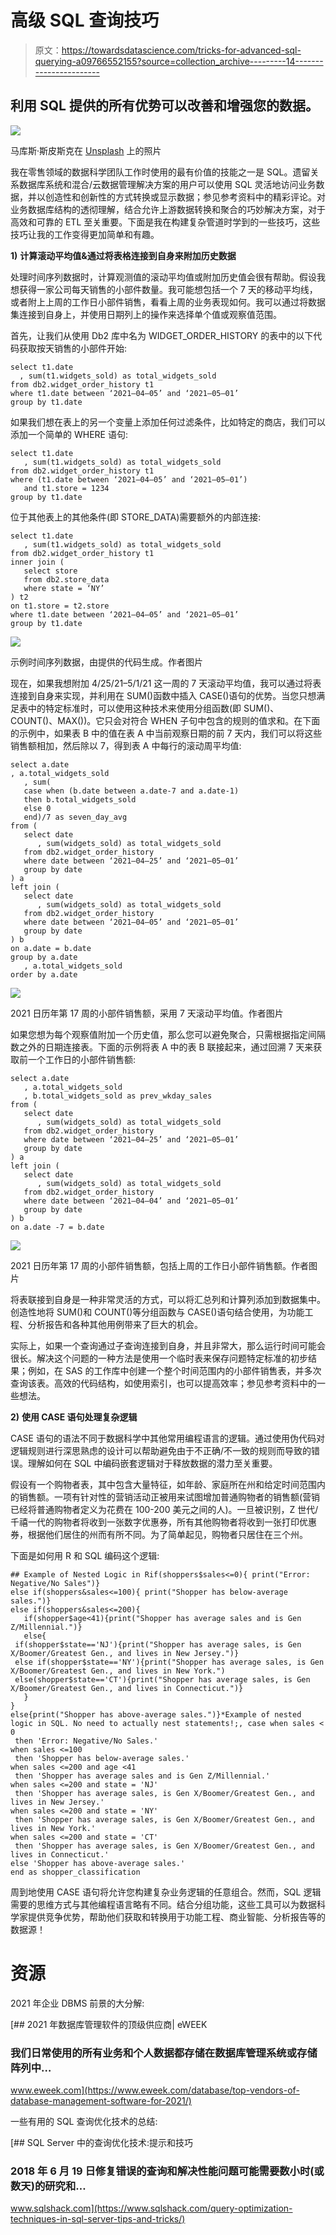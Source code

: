# 高级 SQL 查询技巧

> 原文：<https://towardsdatascience.com/tricks-for-advanced-sql-querying-a09766552155?source=collection_archive---------14----------------------->

## 利用 SQL 提供的所有优势可以改善和增强您的数据。

![](img/ab817459e086cc109c28a8c7e775b522.png)

马库斯·斯皮斯克在 [Unsplash](https://unsplash.com?utm_source=medium&utm_medium=referral) 上的照片

我在零售领域的数据科学团队工作时使用的最有价值的技能之一是 SQL。遗留关系数据库系统和混合/云数据管理解决方案的用户可以使用 SQL 灵活地访问业务数据，并以创造性和创新性的方式转换或显示数据；参见参考资料中的精彩评论。对业务数据库结构的透彻理解，结合允许上游数据转换和聚合的巧妙解决方案，对于高效和可靠的 ETL 至关重要。下面是我在构建复杂管道时学到的一些技巧，这些技巧让我的工作变得更加简单和有趣。

**1)** **计算滚动平均值&通过将表格连接到自身来附加历史数据**

处理时间序列数据时，计算观测值的滚动平均值或附加历史值会很有帮助。假设我想获得一家公司每天销售的小部件数量。我可能想包括一个 7 天的移动平均线，或者附上上周的工作日小部件销售，看看上周的业务表现如何。我可以通过将数据集连接到自身上，并使用日期列上的操作来选择单个值或观察值范围。

首先，让我们从使用 Db2 库中名为 WIDGET_ORDER_HISTORY 的表中的以下代码获取按天销售的小部件开始:

```
select t1.date
  , sum(t1.widgets_sold) as total_widgets_sold
from db2.widget_order_history t1
where t1.date between ‘2021–04–05’ and ‘2021–05–01’
group by t1.date
```

如果我们想在表上的另一个变量上添加任何过滤条件，比如特定的商店，我们可以添加一个简单的 WHERE 语句:

```
select t1.date
   , sum(t1.widgets_sold) as total_widgets_sold
from db2.widget_order_history t1
where (t1.date between ‘2021–04–05’ and ‘2021–05–01’)
   and t1.store = 1234
group by t1.date
```

位于其他表上的其他条件(即 STORE_DATA)需要额外的内部连接:

```
select t1.date
   , sum(t1.widgets_sold) as total_widgets_sold
from db2.widget_order_history t1
inner join (
   select store
   from db2.store_data
   where state = ‘NY’
) t2
on t1.store = t2.store
where t1.date between ‘2021–04–05’ and ‘2021–05–01’
group by t1.date
```

![](img/9b81daa5a079b4b19ca3d7e31ec72e51.png)

示例时间序列数据，由提供的代码生成。作者图片

现在，如果我想附加 4/25/21–5/1/21 这一周的 7 天滚动平均值，我可以通过将表连接到自身来实现，并利用在 SUM()函数中插入 CASE()语句的优势。当您只想满足表中的特定标准时，可以使用这种技术来使用分组函数(即 SUM()、COUNT()、MAX())。它只会对符合 WHEN 子句中包含的规则的值求和。在下面的示例中，如果表 B 中的值在表 A 中当前观察日期的前 7 天内，我们可以将这些销售额相加，然后除以 7，得到表 A 中每行的滚动周平均值:

```
select a.date
, a.total_widgets_sold
   , sum(
   case when (b.date between a.date-7 and a.date-1) 
   then b.total_widgets_sold 
   else 0 
   end)/7 as seven_day_avg
from (
   select date
      , sum(widgets_sold) as total_widgets_sold
   from db2.widget_order_history
   where date between ‘2021–04–25’ and ‘2021–05–01’
   group by date
) a
left join (
   select date
      , sum(widgets_sold) as total_widgets_sold
   from db2.widget_order_history
   where date between ‘2021–04–05’ and ‘2021–05–01’
   group by date
) b
on a.date = b.date
group by a.date
   , a.total_widgets_sold
order by a.date
```

![](img/7fd606c8b031ed0c001d887494318719.png)

2021 日历年第 17 周的小部件销售额，采用 7 天滚动平均值。作者图片

如果您想为每个观察值附加一个历史值，那么您可以避免聚合，只需根据指定间隔数之外的日期连接表。下面的示例将表 A 中的表 B 联接起来，通过回溯 7 天来获取前一个工作日的小部件销售额:

```
select a.date
   , a.total_widgets_sold
   , b.total_widgets_sold as prev_wkday_sales
from (
   select date
      , sum(widgets_sold) as total_widgets_sold
   from db2.widget_order_history
   where date between ‘2021–04–25’ and ‘2021–05–01’
   group by date
) a
left join (
   select date
      , sum(widgets_sold) as total_widgets_sold
   from db2.widget_order_history
   where date between ‘2021–04–04’ and ‘2021–05–01’
   group by date
) b
on a.date -7 = b.date
```

![](img/836e0fd1a3a22f256c2da8f3ea7b7cee.png)

2021 日历年第 17 周的小部件销售额，包括上周的工作日小部件销售额。作者图片

将表联接到自身是一种非常灵活的方式，可以将汇总列和计算列添加到数据集中。创造性地将 SUM()和 COUNT()等分组函数与 CASE()语句结合使用，为功能工程、分析报告和各种其他用例带来了巨大的机会。

实际上，如果一个查询通过子查询连接到自身，并且非常大，那么运行时间可能会很长。解决这个问题的一种方法是使用一个临时表来保存问题特定标准的初步结果；例如，在 SAS 的工作库中创建一个整个时间范围内的小部件销售表，并多次查询该表。高效的代码结构，如使用索引，也可以提高效率；参见参考资料中的一些想法。

**2)** **使用 CASE 语句处理复杂逻辑**

CASE 语句的语法不同于数据科学中其他常用编程语言的逻辑。通过使用伪代码对逻辑规则进行深思熟虑的设计可以帮助避免由于不正确/不一致的规则而导致的错误。理解如何在 SQL 中编码嵌套逻辑对于释放数据的潜力至关重要。

假设有一个购物者表，其中包含大量特征，如年龄、家庭所在州和给定时间范围内的销售额。一项有针对性的营销活动正被用来试图增加普通购物者的销售额(营销已经将普通购物者定义为花费在 100-200 美元之间的人)。一旦被识别，Z 世代/千禧一代的购物者将收到一张数字优惠券，所有其他购物者将收到一张打印优惠券，根据他们居住的州而有所不同。为了简单起见，购物者只居住在三个州。

下面是如何用 R 和 SQL 编码这个逻辑:

```
## Example of Nested Logic in Rif(shoppers$sales<=0){ print("Error: Negative/No Sales")}
else if(shoppers&sales<=100){ print("Shopper has below-average sales.")}
else if(shoppers&sales<=200){ 
   if(shopper$age<41){print("Shopper has average sales and is Gen Z/Millennial.")}
   else{
 if(shopper$state=='NJ'){print("Shopper has average sales, is Gen X/Boomer/Greatest Gen., and lives in New Jersey.")}
 else if(shopper$state=='NY'){print("Shopper has average sales, is Gen X/Boomer/Greatest Gen., and lives in New York.")
 else(shopper$state=='CT'){print("Shopper has average sales, is Gen X/Boomer/Greatest Gen., and lives in Connecticut.")}
   }
}
else{print("Shopper has above-average sales.")}*Example of nested logic in SQL. No need to actually nest statements!;, case when sales < 0
 then 'Error: Negative/No Sales.'
when sales <=100
 then 'Shopper has below-average sales.'
when sales <=200 and age <41
 then 'Shopper has average sales and is Gen Z/Millennial.'
when sales <=200 and state = 'NJ'
 then 'Shopper has average sales, is Gen X/Boomer/Greatest Gen., and lives in New Jersey.'
when sales <=200 and state = 'NY'
 then 'Shopper has average sales, is Gen X/Boomer/Greatest Gen., and lives in New York.'
when sales <=200 and state = 'CT'
 then 'Shopper has average sales, is Gen X/Boomer/Greatest Gen., and lives in Connecticut.'
else 'Shopper has above-average sales.'
end as shopper_classification
```

周到地使用 CASE 语句将允许您构建复杂业务逻辑的任意组合。然而，SQL 逻辑需要的思维方式与其他编程语言略有不同。结合分组功能，这些工具可以为数据科学家提供竞争优势，帮助他们获取和转换用于功能工程、商业智能、分析报告等的数据源！

# 资源

2021 年企业 DBMS 前景的大分解:

[](https://www.eweek.com/database/top-vendors-of-database-management-software-for-2021/) [## 2021 年数据库管理软件的顶级供应商| eWEEK

### 我们日常使用的所有业务和个人数据都存储在数据库管理系统或存储阵列中…

www.eweek.com](https://www.eweek.com/database/top-vendors-of-database-management-software-for-2021/) 

一些有用的 SQL 查询优化技术的总结:

[](https://www.sqlshack.com/query-optimization-techniques-in-sql-server-tips-and-tricks/) [## SQL Server 中的查询优化技术:提示和技巧

### 2018 年 6 月 19 日修复错误的查询和解决性能问题可能需要数小时(或数天)的研究和…

www.sqlshack.com](https://www.sqlshack.com/query-optimization-techniques-in-sql-server-tips-and-tricks/)